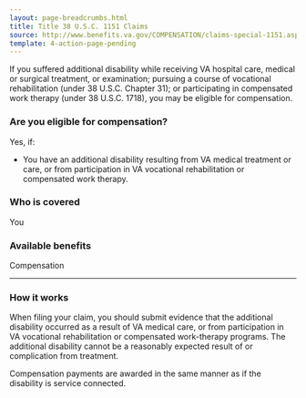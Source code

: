 ```yaml
---
layout: page-breadcrumbs.html
title: Title 38 U.S.C. 1151 Claims
source: http://www.benefits.va.gov/COMPENSATION/claims-special-1151.asp
template: 4-action-page-pending
---
```


If you suffered additional disability while receiving VA hospital care, medical or surgical treatment, or examination; pursuing a course of vocational rehabilitation (under 38 U.S.C. Chapter 31); or participating in compensated work therapy (under 38 U.S.C. 1718), you may be eligible for compensation.

<div class="call-out" markdown="1">

### Are you eligible for compensation?
Yes, if:

  - You have an additional disability resulting from VA medical treatment or care, or from participation in VA vocational rehabilitation or compensated work therapy.

### Who is covered
You
</div>

### Available benefits

Compensation

-----

### How it works

When filing your claim, you should submit evidence that the additional disability occurred as a result of VA medical care, or from participation in VA vocational rehabilitation or compensated work-therapy programs. The additional disability cannot be a reasonably expected result of or complication from treatment.

Compensation payments are awarded in the same manner as if the disability is service connected.
